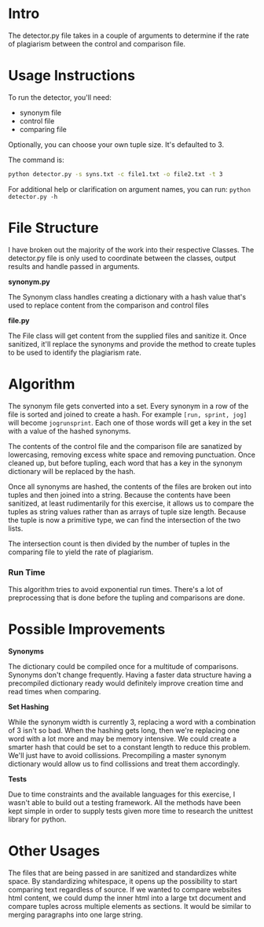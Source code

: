 # Intro
The detector.py file takes in a couple of arguments to determine if the rate of plagiarism between the control and comparison file.

# Usage Instructions
To run the detector, you'll need:
- synonym file
- control file
- comparing file

Optionally, you can choose your own tuple size. It's defaulted to 3.

The command is:
```bash
python detector.py -s syns.txt -c file1.txt -o file2.txt -t 3
```

For additional help or clarification on argument names, you can run: `python detector.py -h`

# File Structure
I have broken out the majority of the work into their respective Classes. The detector.py file is only used to coordinate between the classes, output results and handle passed in arguments.

**synonym.py**

The Synonym class handles creating a dictionary with a hash value that's used to replace content from the comparison and control files

**file.py**

The File class will get content from the supplied files and sanitize it. Once sanitized, it'll replace the synonyms and provide the method to create tuples to be used to identify the plagiarism rate.

# Algorithm
The synonym file gets converted into a set. Every synonym in a row of the file is sorted and joined to create a hash. For example `[run, sprint, jog]` will become `jogrunsprint`. Each one of those words will get a key in the set with a value of the hashed synonyms.

The contents of the control file and the comparison file are sanatized by lowercasing, removing excess white space and removing punctuation. Once cleaned up, but before tupling, each word that has a key in the synonym dictionary will be replaced by the hash.

Once all synonyms are hashed, the contents of the files are broken out into tuples and then joined into a string. Because the contents have been sanitized, at least rudimentarily for this exercise, it allows us to compare the tuples as string values rather than as arrays of tuple size length. Because the tuple is now a primitive type, we can find the intersection of the two lists.

The intersection count is then divided by the number of tuples in the comparing file to yield the rate of plagiarism.

### Run Time
This algorithm tries to avoid exponential run times. There's a lot of preprocessing that is done before the tupling and comparisons are done.

# Possible Improvements
**Synonyms**

The dictionary could be compiled once for a multitude of comparisons. Synonyms don't change frequently. Having a faster data structure having a precompiled dictionary ready would definitely improve creation time and read times when comparing.

**Set Hashing**

While the synonym width is currently 3, replacing a word with a combination of 3 isn't so bad. When the hashing gets long, then we're replacing one word with a lot more and may be memory intensive. We could create a smarter hash that could be set to a constant length to reduce this problem. We'll just have to avoid collissions. Precompiling a master synonym dictionary would allow us to find collissions and treat them accordingly.

**Tests**

Due to time constraints and the available languages for this exercise, I wasn't able to build out a testing framework. All the methods have been kept simple in order to supply tests given more time to research the unittest library for python.

# Other Usages
The files that are being passed in are sanitized and standardizes white space. By standardizing whitespace, it opens up the possibility to start comparing text regardless of source. If we wanted to compare websites html content, we could dump the inner html into a large txt document and compare tuples across multiple elements as sections. It would be similar to merging paragraphs into one large string.
